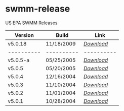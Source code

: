 # swmm-release

US EPA SWMM Releases

| Version    | Build      | Link       |
| ---------- | ---------- | ---------- |
| v5.0.18    | 11/18/2009 | *[Download](https://github.com/SWMM-Project/swmm-release/releases/tag/v5.0.18)* |
| ---------- | ---------- | ---------- |
| v5.0.5-a   | 05/25/2005 | *[Download](https://github.com/SWMM-Project/swmm-release/releases/tag/v5.0.5-a)* |
| v5.0.5     | 05/20/2005 | *[Download](https://github.com/SWMM-Project/swmm-release/releases/tag/v5.0.5)*   |
| v5.0.4     | 12/16/2004 | *[Download](https://github.com/SWMM-Project/swmm-release/releases/tag/v5.0.4)*   |
| v5.0.3     | 11/10/2004 | *[Download](https://github.com/SWMM-Project/swmm-release/releases/tag/v5.0.3)*   |
| v5.0.2     | 11/01/2004 | *[Download](https://github.com/SWMM-Project/swmm-release/releases/tag/v5.0.2)*   |
| v5.0.1     | 10/28/2004 | *[Download](https://github.com/SWMM-Project/swmm-release/releases/tag/v5.0.1)*   |
